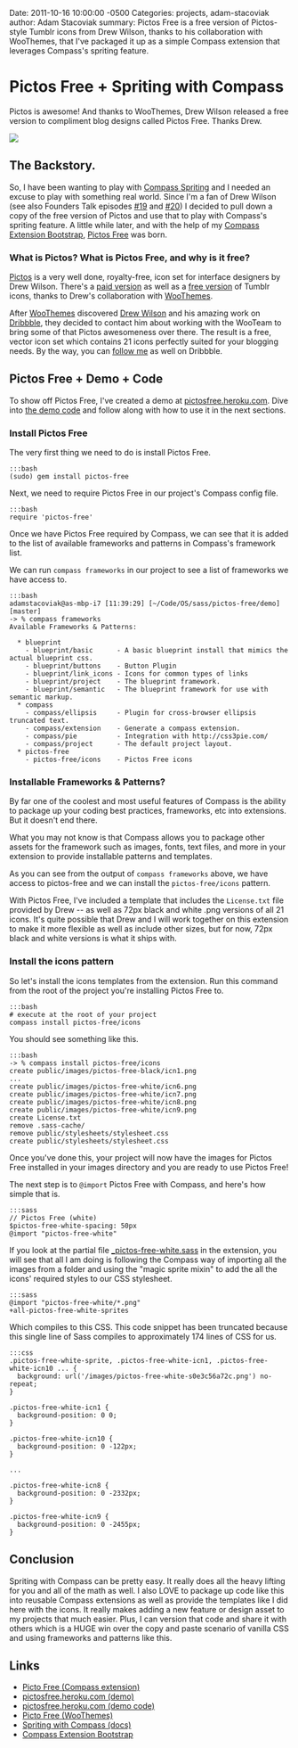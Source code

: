 Date: 2011-10-16 10:00:00 -0500
Categories: projects, adam-stacoviak
author: Adam Stacoviak
summary: Pictos Free is a free version of Pictos-style Tumblr icons from Drew Wilson, thanks to his collaboration with WooThemes, that I've packaged it up as a simple Compass extension that leverages Compass's spriting feature.

# Pictos Free + Spriting with Compass

Pictos is awesome! And thanks to WooThemes, Drew Wilson released a free version to compliment blog designs called Pictos Free. Thanks Drew.

<a href="http://pictosfree.heroku.com/"><img src="/attachments/pictos-free.jpg" class="full"/></a>

## The Backstory.

So, I have been wanting to play with [Compass Spriting](http://compass-style.org/reference/compass/utilities/sprites/) and I needed an excuse to play with something real world. Since I'm a fan of Drew Wilson (see also Founders Talk episodes [#19](http://5by5.tv/founderstalk/19) and [#20](http://5by5.tv/founderstalk/20)) I decided to pull down a copy of the free version of Pictos and use that to play with Compass's spriting feature. A little while later, and with the help of my [Compass Extension Bootstrap](https://github.com/adamstac/compass-extension-bootstrap), [Pictos Free](https://github.com/adamstac/pictos-free) was born.

### What is Pictos? What is Pictos Free, and why is it free?

[Pictos](http://pictos.drewwilson.com/) is a very well done, royalty-free, icon set for interface designers by Drew Wilson. There's a [paid version](http://pictos.drewwilson.com/) as well as a [free version](http://www.woothemes.com/2010/05/pictos/) of Tumblr icons, thanks to Drew's collaboration with [WooThemes](http://www.woothemes.com/).

After [WooThemes](http://www.woothemes.com/) discovered [Drew Wilson](http://www.drewwilson.com/) and his amazing work on [Dribbble](http://dribbble.com/shots/17846-Pictos-Free), they decided to contact him about working with the WooTeam to bring some of that Pictos awesomeness over there. The result is a free, vector icon set which contains 21 icons perfectly suited for your blogging needs. By the way, you can [follow me](http://dribbble.com/adamstac) as well on Dribbble.

## Pictos Free + Demo + Code

To show off Pictos Free, I've created a demo at [pictosfree.heroku.com](http://pictosfree.heroku.com/). Dive into [the demo code](https://github.com/adamstac/pictosfree.heroku.com) and follow along with how to use it in the next sections.

### Install Pictos Free

The very first thing we need to do is install Pictos Free.

    :::bash
    (sudo) gem install pictos-free

Next, we need to require Pictos Free in our project's Compass config file.

    :::bash
    require 'pictos-free'

Once we have Pictos Free required by Compass, we can see that it is added to the list of available frameworks and patterns in Compass's framework list.

We can run `compass frameworks` in our project to see a list of frameworks we have access to.

    :::bash
    adamstacoviak@as-mbp-i7 [11:39:29] [~/Code/OS/sass/pictos-free/demo] [master]
    -> % compass frameworks
    Available Frameworks & Patterns:

      * blueprint
        - blueprint/basic      - A basic blueprint install that mimics the actual blueprint css.
        - blueprint/buttons    - Button Plugin
        - blueprint/link_icons - Icons for common types of links
        - blueprint/project    - The blueprint framework.
        - blueprint/semantic   - The blueprint framework for use with semantic markup.
      * compass
        - compass/ellipsis     - Plugin for cross-browser ellipsis truncated text.
        - compass/extension    - Generate a compass extension.
        - compass/pie          - Integration with http://css3pie.com/
        - compass/project      - The default project layout.
      * pictos-free
        - pictos-free/icons    - Pictos Free icons

### Installable Frameworks & Patterns?

By far one of the coolest and most useful features of Compass is the ability to package up your coding best practices, frameworks, etc into extensions. But it doesn't end there.

What you may not know is that Compass allows you to package other assets for the framework such as images, fonts, text files, and more in your extension to provide installable patterns and templates.

As you can see from the output of `compass frameworks` above, we have access to pictos-free and we can install the `pictos-free/icons` pattern.

With Pictos Free, I've included a template that includes the `License.txt` file provided by Drew -- as well as 72px black and white .png versions of all 21 icons. It's quite possible that Drew and I will work together on this extension to make it more flexible as well as include other sizes, but for now, 72px black and white versions is what it ships with.

### Install the icons pattern

So let's install the icons templates from the extension. Run this command from the root of the project you're installing Pictos Free to.

    :::bash
    # execute at the root of your project
    compass install pictos-free/icons

You should see something like this.

    :::bash
    -> % compass install pictos-free/icons
    create public/images/pictos-free-black/icn1.png 
    ...
    create public/images/pictos-free-white/icn6.png 
    create public/images/pictos-free-white/icn7.png 
    create public/images/pictos-free-white/icn8.png 
    create public/images/pictos-free-white/icn9.png 
    create License.txt 
    remove .sass-cache/ 
    remove public/stylesheets/stylesheet.css 
    create public/stylesheets/stylesheet.css 

Once you've done this, your project will now have the images for Pictos Free installed in your images directory and you are ready to use Pictos Free!

The next step is to `@import` Pictos Free with Compass, and here's how simple that is.

    :::sass
    // Pictos Free (white)
    $pictos-free-white-spacing: 50px
    @import "pictos-free-white"

If you look at the partial file [\_pictos-free-white.sass](https://github.com/adamstac/pictos-free/blob/master/stylesheets/_pictos-free-white.sass) in the extension, you will see that all I am doing is following the Compass way of importing all the images from a folder and using the "magic sprite mixin" to add the all the icons' required styles to our CSS stylesheet.

    :::sass
    @import "pictos-free-white/*.png"
    +all-pictos-free-white-sprites
    
Which compiles to this CSS. This code snippet has been truncated because this single line of Sass compiles to approximately 174 lines of CSS for us.

    :::css
    .pictos-free-white-sprite, .pictos-free-white-icn1, .pictos-free-white-icn10 ... {
      background: url('/images/pictos-free-white-s0e3c56a72c.png') no-repeat;
    }

    .pictos-free-white-icn1 {
      background-position: 0 0;
    }

    .pictos-free-white-icn10 {
      background-position: 0 -122px;
    }

    ...

    .pictos-free-white-icn8 {
      background-position: 0 -2332px;
    }

    .pictos-free-white-icn9 {
      background-position: 0 -2455px;
    }

## Conclusion

Spriting with Compass can be pretty easy. It really does all the heavy lifting for you and all of the math as well. I also LOVE to package up code like this into reusable Compass extensions as well as provide the templates like I did here with the icons. It really makes adding a new feature or design asset to my projects that much easier. Plus, I can version that code and share it with others which is a HUGE win over the copy and paste scenario of vanilla CSS and using frameworks and patterns like this.

## Links

* [Picto Free (Compass extension)](https://github.com/adamstac/pictos-free)
* [pictosfree.heroku.com (demo)](http://pictosfree.heroku.com/)
* [pictosfree.heroku.com (demo code)](https://github.com/adamstac/pictosfree.heroku.com)
* [Picto Free (WooThemes)](http://www.woothemes.com/2010/05/pictos/)
* [Spriting with Compass (docs)](http://compass-style.org/help/tutorials/spriting/)
* [Compass Extension Bootstrap](https://github.com/adamstac/compass-extension-bootstrap)